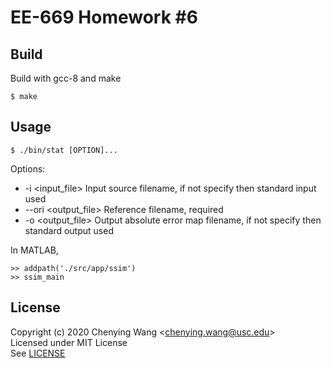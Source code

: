 # EE-669 Homework #6

## Build
Build with gcc-8 and make

    $ make

## Usage

    $ ./bin/stat [OPTION]...

Options:
- -i \<input_file\>
Input source filename, if not specify then standard input used
- --ori \<output_file\>
Reference filename, required
- -o \<output_file\>
Output absolute error map filename, if not specify then standard output used

[//]:#

In MATLAB,

    >> addpath('./src/app/ssim')
    >> ssim_main


## License

Copyright (c) 2020 Chenying Wang \<chenying.wang@usc.edu\> \
Licensed under MIT License \
See [LICENSE](./LICENSE)

